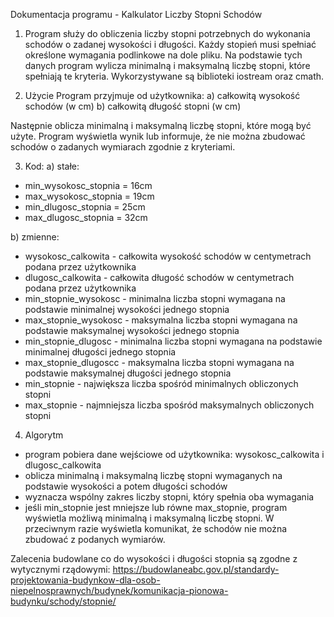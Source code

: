 Dokumentacja programu - Kalkulator Liczby Stopni Schodów

1. Program służy do obliczenia liczby stopni potrzebnych do wykonania schodów o zadanej wysokości i długości. Każdy stopień musi spełniać określone wymagania podlinkowe na dole pliku.
Na podstawie tych danych program wylicza minimalną i maksymalną liczbę stopni, które spełniają te kryteria.
Wykorzystywane są biblioteki iostream oraz cmath. 

2. Użycie
Program przyjmuje od użytkownika:
a) całkowitą wysokość schodów (w cm)
b) całkowitą długość stopni (w cm)

Następnie oblicza minimalną i maksymalną liczbę stopni, które mogą być użyte.
Program wyświetla wynik lub informuje, że nie można zbudować schodów o zadanych wymiarach zgodnie z kryteriami.

3. Kod:
a) stałe:
- min_wysokosc_stopnia = 16cm
- max_wysokosc_stopnia = 19cm
- min_dlugosc_stopnia = 25cm
- max_dlugosc_stopnia = 32cm

b) zmienne:
- wysokosc_calkowita - całkowita wysokość schodów w centymetrach podana przez użytkownika
- dlugosc_calkowita - całkowita długość schodów w centymetrach podana przez użytkownika
- min_stopnie_wysokosc - minimalna liczba stopni wymagana na podstawie minimalnej wysokości jednego stopnia
- max_stopnie_wysokosc - maksymalna liczba stopni wymagana na podstawie maksymalnej wysokości jednego stopnia
- min_stopnie_dlugosc - minimalna liczba stopni wymagana na podstawie minimalnej długości jednego stopnia
- max_stopnie_dlugoscc - maksymalna liczba stopni wymagana na podstawie maksymalnej długości jednego stopnia
- min_stopnie - największa liczba spośród minimalnych obliczonych stopni
- max_stopnie - najmniejsza liczba spośród maksymalnych obliczonych stopni

4. Algorytm
- program pobiera dane wejściowe od użytkownika: wysokosc_calkowita i dlugosc_calkowita
- oblicza minimalną i maksymalną liczbę stopni wymaganych na podstawie wysokości a potem długości schodów
- wyznacza wspólny zakres liczby stopni, który spełnia oba wymagania
- jeśli min_stopnie jest mniejsze lub równe max_stopnie, program wyświetla możliwą minimalną i maksymalną liczbę stopni. W przeciwnym razie wyświetla komunikat, że schodów nie można zbudować z podanych wymiarów.

Zalecenia budowlane co do wysokości i długości stopnia są zgodne z wytycznymi rządowymi: 
https://budowlaneabc.gov.pl/standardy-projektowania-budynkow-dla-osob-niepelnosprawnych/budynek/komunikacja-pionowa-budynku/schody/stopnie/

